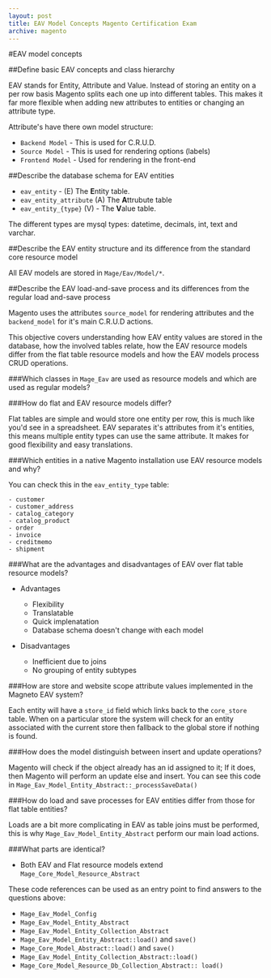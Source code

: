 ```yaml
---
layout: post
title: EAV Model Concepts Magento Certification Exam
archive: magento
---
```

#EAV model concepts

##Define basic EAV concepts and class hierarchy

EAV stands for Entity, Attribute and Value. Instead of storing an entity on a per row basis Magento splits each one up into different tables. This makes it far more flexible when adding new attributes to entities or changing an attribute type. 

Attribute's have there own model structure:

- `Backend Model` - This is used for C.R.U.D.
- `Source Model` - This is used for rendering options (labels)
- `Frontend Model` - Used for rendering in the front-end

##Describe the database schema for EAV entities

- `eav_entity` - (E) The **E**ntity table.
- `eav_entity_attribute` (A) The **A**ttrubute table
- `eav_entity_{type}` (V) - The **V**alue table.

The different types are mysql types: datetime, decimals, int, text and varchar.

##Describe the EAV entity structure and its difference from the standard core resource model

All EAV models are stored in `Mage/Eav/Model/*`.

##Describe the EAV load-and-save process and its differences from the regular load and-save process

Magento uses the attributes `source_model` for rendering attributes and the `backend_model` for it's main C.R.U.D actions.

This objective covers understanding how EAV entity values are stored in the database, how the involved tables relate, how the EAV resource models differ from the flat table resource models and how the EAV models process CRUD operations.

###Which classes in `Mage_Eav` are used as resource models and which are used as regular models?

###How do flat and EAV resource models differ?

Flat tables are simple and would store one entity per row, this is much like you'd see in a spreadsheet. EAV separates it's attributes from it's entities, this means multiple entity types can use the same attribute. It makes for good flexibility and easy translations. 

###Which entities in a native Magento installation use EAV resource models and why?

You can check this in the `eav_entity_type` table:

	- customer
	- customer_address
	- catalog_category
	- catalog_product
	- order
	- invoice
	- creditmemo
	- shipment

###What are the advantages and disadvantages of EAV over flat table resource models?

- Advantages
	- Flexibility
	- Translatable
	- Quick implenatation
	- Database schema doesn't change with each model

- Disadvantages
	- Inefficient due to joins
	- No grouping of entity subtypes

###How are store and website scope attribute values implemented in the Magneto EAV system?

Each entity will have a `store_id` field which links back to the `core_store` table. When on a particular store the system will check for an entity associated with the current store then fallback to the global store if nothing is found.

###How does the model distinguish between insert and update operations?

Magento will check if the object already has an id assigned to it; If it does, then Magento will perform an update else and insert.  You can see this code in `Mage_Eav_Model_Entity_Abstract::_processSaveData()`

###How do load and save processes for EAV entities differ from those for flat table entities?

Loads are a bit more complicating in EAV as table joins must be performed, this is why `Mage_Eav_Model_Entity_Abstract` perform our main load actions.

###What parts are identical?

- Both EAV and Flat resource models extend `Mage_Core_Model_Resource_Abstract
`

These code references can be used as an entry point to find answers to the questions above:

- `Mage_Eav_Model_Config`
- `Mage_Eav_Model_Entity_Abstract`
- `Mage_Eav_Model_Entity_Collection_Abstract`
- `Mage_Eav_Model_Entity_Abstract::load()` and `save()`
- `Mage_Core_Model_Abstract::load()` and `save()`
- `Mage_Eav_Model_Entity_Collection_Abstract::load()`
- `Mage_Core_Model_Resource_Db_Collection_Abstract:: load()`
